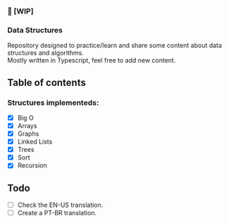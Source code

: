 ### 🛑 [WIP]

### Data Structures

Repository designed to practice/learn and share some content about data structures and algorithms. <br>
Mostly written in Typescript, feel free to add new content.

## Table of contents

### Structures implementeds:

- [x] Big O
- [x] Arrays
- [x] Graphs
- [x] Linked Lists
- [x] Trees
- [x] Sort
- [x] Recursion

## Todo

- [ ] Check the EN-US translation.
- [ ] Create a PT-BR translation.
